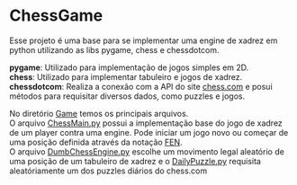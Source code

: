 # ChessGame

Esse projeto é uma base para se implementar uma engine de xadrez em python utilizando as libs pygame, chess e chessdotcom.  

**pygame**: Utilizado para implementação de jogos simples em 2D.   
**chess**: Utilizado para implementar tabuleiro e jogos de xadrez.   
**chessdotcom**: Realiza a conexão com a API do site [chess.com](https://www.chess.com/) e posui métodos para requisitar diversos dados, como puzzles e jogos.  

No diretório [Game](https://github.com/heigon77/ChessGame/tree/master/Game) temos os principais arquivos.  
O arquivo [ChessMain.py](https://github.com/heigon77/ChessGame/blob/master/Game/ChessMain.py) possui a implementação base do jogo de xadrez de um player contra uma engine. Pode iniciar um jogo novo ou começar de uma posição definida através da notação [FEN](https://en.wikipedia.org/wiki/Forsyth%E2%80%93Edwards_Notation).   
O arquivo [DumbChessEngine.py](https://github.com/heigon77/ChessGame/blob/master/Game/DumbChessEngine.py) escolhe um movimento legal aleatório de uma posição de um tabuleiro de xadrez e o [DailyPuzzle.py](https://github.com/heigon77/ChessGame/blob/master/Game/DailyPuzzle.py) requisita aleatóriamente um dos puzzles diários  do chess.com
